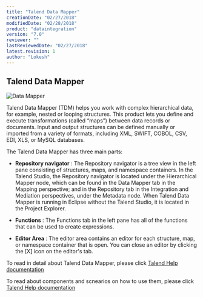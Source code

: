 ```yaml
---
title: "Talend Data Mapper"
creationDate: "02/27/2018"
modifiedDate: "02/28/2018"
product: "dataintegration"
version: "7.0"
reviewer: ""
lastReviewedDate: "02/27/2018"
latest.revision: 1
author: "Lokesh"
---
```


## Talend Data Mapper

![Data Mapper][Mapper]

Talend Data Mapper (TDM) helps you work with complex hierarchical data, for example, nested or looping structures. This product lets you define and execute transformations (called “maps”) between data records or documents. Input and output structures can be defined manually or imported from a variety of formats, including XML, SWIFT, COBOL, CSV, EDI, XLS, or MySQL databases.

The Talend Data Mapper has three main parts:

- **Repository navigator** : The Repository navigator is a tree view in the left pane consisting of structures, maps, and namespace containers. 
In the Talend Studio, the Repository navigator is located under the Hierarchical Mapper node, which can be found in the Data Mapper tab in the Mapping perspective; and in the Repository tab in the Integration and Mediation perspectives, under the Metadata node. When Talend Data Mapper is running in Eclipse without the Talend Studio, it is located in the Project Explorer.

- **Functions** : The Functions tab in the left pane has all of the functions that can be used to create expressions.

- **Editor Area** : The editor area contains an editor for each structure, map, or namespace container that is open. You can close an editor by clicking the [X] icon on the editor's tab.

To read in detail about Talend Data Mapper, please click <a href="https://help.talend.com/reader/0G_VvrRkdPvPXhSX86ghZQ/MDauhq9nl1m0FXZX~aHp9Q" target="_blank">Talend Help documentation</a>

To read about components and scnearios on how to use them, please click <a href="https://help.talend.com/reader/A1twjfO5yf6sp9JBBxmlDw/pg44Zi54OYJozeJAE8L1UA" target="_blank">Talend Help documentation</a>

<!-- links -->
[Mapper]: https://help.talend.com/api/fluidtopicsclient/resources/qoKevJ67p9RdU31oHj12zw/content "Data Mapper"
